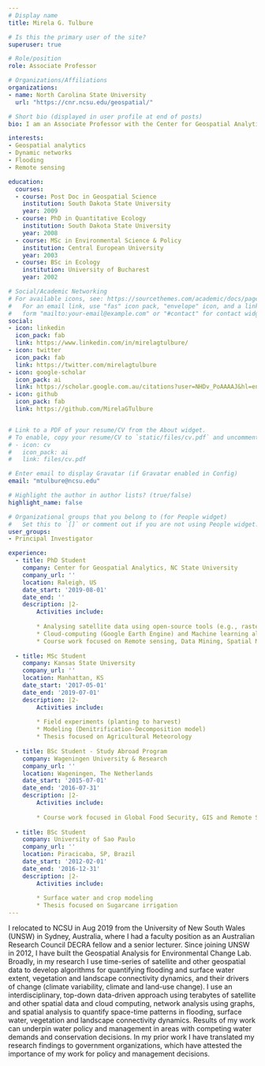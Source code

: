 ```yaml
---
# Display name
title: Mirela G. Tulbure

# Is this the primary user of the site?
superuser: true

# Role/position
role: Associate Professor

# Organizations/Affiliations
organizations:
- name: North Carolina State University
  url: "https://cnr.ncsu.edu/geospatial/"

# Short bio (displayed in user profile at end of posts)
bio: I am an Associate Professor with the Center for Geospatial Analytics at North Carolina State University (NCSU). 

interests:
- Geospatial analytics
- Dynamic networks
- Flooding
- Remote sensing

education:
  courses:
  - course: Post Doc in Geospatial Science
    institution: South Dakota State University
    year: 2009
  - course: PhD in Quantitative Ecology
    institution: South Dakota State University
    year: 2008
  - course: MSc in Environmental Science & Policy
    institution: Central European University
    year: 2003
  - course: BSc in Ecology
    institution: University of Bucharest
    year: 2002

# Social/Academic Networking
# For available icons, see: https://sourcethemes.com/academic/docs/page-builder/#icons
#   For an email link, use "fas" icon pack, "envelope" icon, and a link in the
#   form "mailto:your-email@example.com" or "#contact" for contact widget.
social:
- icon: linkedin
  icon_pack: fab
  link: https://www.linkedin.com/in/mirelagtulbure/
- icon: twitter
  icon_pack: fab
  link: https://twitter.com/mirelagtulbure
- icon: google-scholar
  icon_pack: ai
  link: https://scholar.google.com.au/citations?user=NHDv_PoAAAAJ&hl=en
- icon: github
  icon_pack: fab
  link: https://github.com/MirelaGTulbure


# Link to a PDF of your resume/CV from the About widget.
# To enable, copy your resume/CV to `static/files/cv.pdf` and uncomment the lines below.
# - icon: cv
#   icon_pack: ai
#   link: files/cv.pdf

# Enter email to display Gravatar (if Gravatar enabled in Config)
email: "mtulbure@ncsu.edu"

# Highlight the author in author lists? (true/false)
highlight_name: false

# Organizational groups that you belong to (for People widget)
#   Set this to `[]` or comment out if you are not using People widget.
user_groups:
- Principal Investigator

experience:
  - title: PhD Student
    company: Center for Geospatial Analytics, NC State University
    company_url: ''
    location: Raleigh, US
    date_start: '2019-08-01'
    date_end: ''
    description: |2-
        Activities include:
        
        * Analysing satellite data using open-source tools (e.g., rasterio, geopandas, gdal)
        * Cloud-computing (Google Earth Engine) and Machine learning algorithms
        * Course work focused on Remote sensing, Data Mining, Spatial Modeling, Geo-visualization and Geo-database management
        
  - title: MSc Student
    company: Kansas State University
    company_url: ''
    location: Manhattan, KS
    date_start: '2017-05-01'
    date_end: '2019-07-01'
    description: |2-
        Activities include:
        
        * Field experiments (planting to harvest)
        * Modeling (Denitrification-Decomposition model)
        * Thesis focused on Agricultural Meteorology
  
  - title: BSc Student - Study Abroad Program
    company: Wageningen University & Research
    company_url: ''
    location: Wageningen, The Netherlands
    date_start: '2015-07-01'
    date_end: '2016-07-31'
    description: |2-
        Activities include:
        
        * Course work focused in Global Food Security, GIS and Remote Sensing
  
  - title: BSc Student
    company: University of Sao Paulo
    company_url: ''
    location: Piracicaba, SP, Brazil
    date_start: '2012-02-01'
    date_end: '2016-12-31'
    description: |2-
        Activities include:
        
        * Surface water and crop modeling
        * Thesis focused on Sugarcane irrigation
---
```


I relocated to NCSU in Aug 2019 from the University of New South Wales (UNSW) in Sydney, Australia, where I had a faculty position as an Australian Research Council DECRA fellow and a senior lecturer. Since joining UNSW in 2012, I have built the Geospatial Analysis for Environmental Change Lab. Broadly, in my research I use time-series of satellite and other geospatial data to develop algorithms for quantifying flooding and surface water extent, vegetation and landscape connectivity dynamics, and their drivers of change (climate variability, climate and land-use change). I use an interdisciplinary, top-down data-driven approach using terabytes of satellite and other spatial data and cloud computing, network analysis using graphs, and spatial analysis to quantify space-time patterns in flooding, surface water, vegetation and landscape connectivity dynamics. Results of my work can underpin water policy and management in areas with competing water demands and conservation decisions.  In my prior work I have translated my research findings to government organizations, which have attested the importance of my work for policy and management decisions.